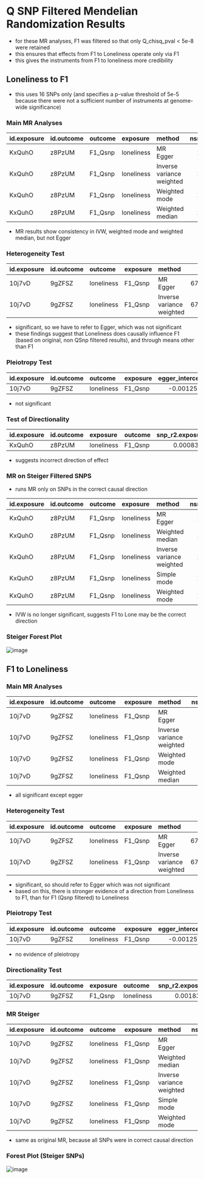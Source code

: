 # Q SNP Filtered Mendelian Randomization Results 

- for these MR analyses, F1 was filtered so that only Q_chisq_pval < 5e-8 were retained
- this ensures that effects from F1 to Loneliness operate only via F1 
- this gives the instruments from F1 to loneliness more credibility

## Loneliness to F1
- this uses 16 SNPs only (and specifies a p-value threshold of 5e-5 because there were not a sufficient number of instruments at genome-wide significance)

### Main MR Analyses

|id.exposure |id.outcome |outcome |exposure   |method                    | nsnp|         b|        se|      pval|
|:-----------|:----------|:-------|:----------|:-------------------------|----:|---------:|---------:|---------:|
|KxQuhO      |z8PzUM     |F1_Qsnp |loneliness |MR Egger                  |   16| 0.5698163| 1.8641771| 0.7643564|
|KxQuhO      |z8PzUM     |F1_Qsnp |loneliness |Inverse variance weighted |   16| 0.6108896| 0.2185743| 0.0051918|
|KxQuhO      |z8PzUM     |F1_Qsnp |loneliness |Weighted mode             |   16| 0.8993511| 0.1213076| 0.0000022|
|KxQuhO      |z8PzUM     |F1_Qsnp |loneliness |Weighted median           |   16| 0.8495829| 0.1188160| 0.0000000|

- MR results show consistency in IVW, weighted mode and weighted median, but not Egger

### Heterogeneity Test

|id.exposure |id.outcome |outcome    |exposure |method                    |        Q| Q_df| Q_pval|
|:-----------|:----------|:----------|:--------|:-------------------------|--------:|----:|------:|
|10j7vD      |9gZFSZ     |loneliness |F1_Qsnp  |MR Egger                  | 67.57216|   16|      0|
|10j7vD      |9gZFSZ     |loneliness |F1_Qsnp  |Inverse variance weighted | 67.89847|   17|      0|

- significant, so we have to refer to Egger, which was not significant
- these findings suggest that Loneliness does causally influence F1 (based on original, non QSnp filtered results), and through means other than F1

### Pleiotropy Test

|id.exposure |id.outcome |outcome    |exposure | egger_intercept|        se|      pval|
|:-----------|:----------|:----------|:--------|---------------:|---------:|---------:|
|10j7vD      |9gZFSZ     |loneliness |F1_Qsnp  |      -0.0012567| 0.0045211| 0.7845966|

- not significant

### Test of Directionality

|id.exposure |id.outcome |exposure   |outcome | snp_r2.exposure| snp_r2.outcome|correct_causal_direction | steiger_pval|
|:-----------|:----------|:----------|:-------|---------------:|--------------:|:------------------------|------------:|
|KxQuhO      |z8PzUM     |loneliness |F1_Qsnp |       0.0008378|      0.0008478|FALSE                    |    0.9372921|

- suggests incorrect direction of effect

### MR on Steiger Filtered SNPS

- runs MR only on SNPs in the correct causal direction

|id.exposure |id.outcome |outcome |exposure   |method                    | nsnp|         b|        se|      pval|
|:-----------|:----------|:-------|:----------|:-------------------------|----:|---------:|---------:|---------:|
|KxQuhO      |z8PzUM     |F1_Qsnp |loneliness |MR Egger                  |   12| 1.8126825| 2.0421222| 0.3955787|
|KxQuhO      |z8PzUM     |F1_Qsnp |loneliness |Weighted median           |   12| 0.8029088| 0.1251320| 0.0000000|
|KxQuhO      |z8PzUM     |F1_Qsnp |loneliness |Inverse variance weighted |   12| 0.4064990| 0.2430383| 0.0944116|
|KxQuhO      |z8PzUM     |F1_Qsnp |loneliness |Simple mode               |   12| 0.9034902| 0.1261929| 0.0000185|
|KxQuhO      |z8PzUM     |F1_Qsnp |loneliness |Weighted mode             |   12| 0.8583766| 0.1164716| 0.0000141|

- IVW is no longer significant, suggests F1 to Lone may be the correct direction

### Steiger Forest Plot

![image](https://user-images.githubusercontent.com/68326791/175924525-88681ba1-accc-4747-a832-264fea391859.png)

## F1 to Loneliness

### Main MR Analyses

|id.exposure |id.outcome |outcome    |exposure |method                    | nsnp|         b|        se|      pval|
|:-----------|:----------|:----------|:--------|:-------------------------|----:|---------:|---------:|---------:|
|10j7vD      |9gZFSZ     |loneliness |F1_Qsnp  |MR Egger                  |   18| 0.3301514| 0.2588163| 0.2202993|
|10j7vD      |9gZFSZ     |loneliness |F1_Qsnp  |Inverse variance weighted |   18| 0.2604654| 0.0625467| 0.0000312|
|10j7vD      |9gZFSZ     |loneliness |F1_Qsnp  |Weighted mode             |   18| 0.3801725| 0.0666539| 0.0000259|
|10j7vD      |9gZFSZ     |loneliness |F1_Qsnp  |Weighted median           |   18| 0.3461761| 0.0488614| 0.0000000|

- all significant except egger

### Heterogeneity Test

|id.exposure |id.outcome |outcome    |exposure |method                    |        Q| Q_df| Q_pval|
|:-----------|:----------|:----------|:--------|:-------------------------|--------:|----:|------:|
|10j7vD      |9gZFSZ     |loneliness |F1_Qsnp  |MR Egger                  | 67.57216|   16|      0|
|10j7vD      |9gZFSZ     |loneliness |F1_Qsnp  |Inverse variance weighted | 67.89847|   17|      0|

- significant, so should refer to Egger which was not significant
- based on this, there is stronger evidence of a direction from Loneliness to F1, than for F1 (Qsnp filtered) to Loneliness

### Pleiotropy Test

|id.exposure |id.outcome |outcome    |exposure | egger_intercept|        se|      pval|
|:-----------|:----------|:----------|:--------|---------------:|---------:|---------:|
|10j7vD      |9gZFSZ     |loneliness |F1_Qsnp  |      -0.0012567| 0.0045211| 0.7845966|

- no evidence of pleiotropy

### Directionality Test

|id.exposure |id.outcome |exposure |outcome    | snp_r2.exposure| snp_r2.outcome|correct_causal_direction | steiger_pval|
|:-----------|:----------|:--------|:----------|---------------:|--------------:|:------------------------|------------:|
|10j7vD      |9gZFSZ     |F1_Qsnp  |loneliness |       0.0018364|      0.0003635|TRUE                     |            0|

### MR Steiger

|id.exposure |id.outcome |outcome    |exposure |method                    | nsnp|         b|        se|      pval|
|:-----------|:----------|:----------|:--------|:-------------------------|----:|---------:|---------:|---------:|
|10j7vD      |9gZFSZ     |loneliness |F1_Qsnp  |MR Egger                  |   18| 0.3301514| 0.2588163| 0.2202993|
|10j7vD      |9gZFSZ     |loneliness |F1_Qsnp  |Weighted median           |   18| 0.3461761| 0.0508044| 0.0000000|
|10j7vD      |9gZFSZ     |loneliness |F1_Qsnp  |Inverse variance weighted |   18| 0.2604654| 0.0625467| 0.0000312|
|10j7vD      |9gZFSZ     |loneliness |F1_Qsnp  |Simple mode               |   18| 0.3801725| 0.0756760| 0.0001043|
|10j7vD      |9gZFSZ     |loneliness |F1_Qsnp  |Weighted mode             |   18| 0.3801725| 0.0688395| 0.0000373|

- same as original MR, because all SNPs were in correct causal direction

### Forest Plot (Steiger SNPs)

![image](https://user-images.githubusercontent.com/68326791/175925886-79faf09b-57a6-4751-a6d9-da5a892f0baa.png)
